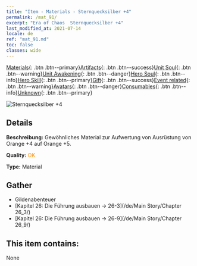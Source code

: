 ```yaml
---
title: "Item - Materials - Sternquecksilber +4"
permalink: /mat_91/
excerpt: "Era of Chaos  Sternquecksilber +4"
last_modified_at: 2021-07-14
locale: de
ref: "mat_91.md"
toc: false
classes: wide
---
```

 [Materials](/ItemsDE/){: .btn .btn--primary}[Artifacts](/ItemsDE/Artifacts/){: .btn .btn--success}[Unit Soul](/ItemsDE/UnitSoul/){: .btn .btn--warning}[Unit Awakening](/ItemsDE/UnitAwakening/){: .btn .btn--danger}[Hero Soul](/ItemsDE/HeroSoul/){: .btn .btn--info}[Hero Skill](/ItemsDE/HeroSkill/){: .btn .btn--primary}[Gift](/ItemsDE/Gift/){: .btn .btn--success}[Event related](/ItemsDE/Events/){: .btn .btn--warning}[Avatars](/ItemsDE/Avatars/){: .btn .btn--danger}[Consumables](/ItemsDE/Consumables/){: .btn .btn--info}[Unknown](/ItemsDE/Unknown/){: .btn .btn--primary}

 ![Sternquecksilber +4](/images/t/i_cailiao_shuiyin3.png)

## Details
 **Beschreibung:** Gewöhnliches Material zur Aufwertung von Ausrüstung von Orange +4 auf Orange +5.

 **Quality:** <span style="color: #FF8C00">OK</span>

 **Type:** Material

## Gather

*    Gildenabenteuer 
*    [Kapitel 26: Die Führung ausbauen -> 26-3](/de/Main Story/Chapter 26_3/) 
*    [Kapitel 26: Die Führung ausbauen -> 26-9](/de/Main Story/Chapter 26_9/) 

## This item contains:

  None

